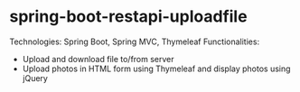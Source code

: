 # spring-boot-restapi-uploadfile
Technologies: Spring Boot, Spring MVC, Thymeleaf
Functionalities: 
 - Upload and download file to/from server
 - Upload photos in HTML form using Thymeleaf and display photos using jQuery
